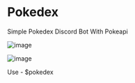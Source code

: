 # Pokedex

 Simple Pokedex Discord Bot With Pokeapi 
 
 
 ![image](https://user-images.githubusercontent.com/80934417/119801724-9a50fe00-befb-11eb-83c1-bc4ed98a8880.png)


![image](https://user-images.githubusercontent.com/80934417/119793390-2a8b4500-bef4-11eb-8550-60941400c17c.png)
 
 Use - $pokedex <pokemon>
